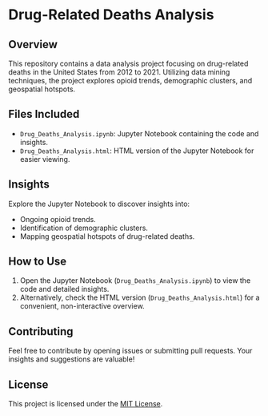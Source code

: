 # Drug-Related Deaths Analysis

## Overview

This repository contains a data analysis project focusing on drug-related deaths in the United States from 2012 to 2021. Utilizing data mining techniques, the project explores opioid trends, demographic clusters, and geospatial hotspots.

## Files Included

- `Drug_Deaths_Analysis.ipynb`: Jupyter Notebook containing the code and insights.
- `Drug_Deaths_Analysis.html`: HTML version of the Jupyter Notebook for easier viewing.

## Insights

Explore the Jupyter Notebook to discover insights into:

- Ongoing opioid trends.
- Identification of demographic clusters.
- Mapping geospatial hotspots of drug-related deaths.

## How to Use

1. Open the Jupyter Notebook (`Drug_Deaths_Analysis.ipynb`) to view the code and detailed insights.
2. Alternatively, check the HTML version (`Drug_Deaths_Analysis.html`) for a convenient, non-interactive overview.

## Contributing

Feel free to contribute by opening issues or submitting pull requests. Your insights and suggestions are valuable!

## License

This project is licensed under the [MIT License](LICENSE).
